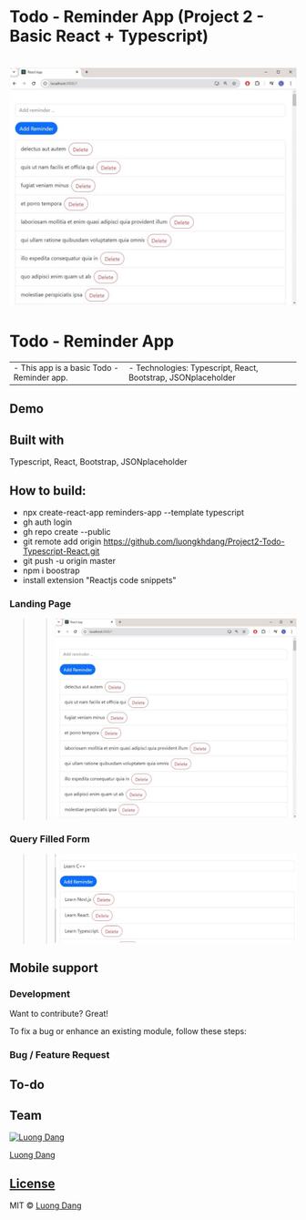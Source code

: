  
# Todo - Reminder App (Project 2 - Basic React + Typescript)

# ![Todo - Reminder App (Project 2 - Basic React + Typescript)](demo.JPG)

# Todo - Reminder App

<table>
<tr>
<td>
  - This app is a basic Todo - Reminder app. 
 </td>
 <td>
  - Technologies: Typescript, React, Bootstrap, JSONplaceholder
</td>
</tr>
</table>

## Demo

## Built with

Typescript, React, Bootstrap, JSONplaceholder

## How to build:
  - npx create-react-app reminders-app --template typescript
  - gh auth login
  - gh repo create <repo-name> --public
  - git remote add origin https://github.com/luongkhdang/Project2-Todo-Typescript-React.git
  - git push -u origin master
  - npm i boostrap
  - install extension "Reactjs code snippets"
    
### Landing Page

>> ![](demo.JPG)

### Query Filled Form

>> ![](demo2.JPG)

## Mobile support

### Development

Want to contribute? Great!

To fix a bug or enhance an existing module, follow these steps:

### Bug / Feature Request

## To-do

## Team

[![Luong Dang](https://avatars.githubusercontent.com/luongkhdang?v=2&s=100)](https://github.com/iharsh234)

[Luong Dang](https://github.com/luongkhdang)

## [License](https://github.com/luongkhdang/xxxxx/LICENSE.md)

MIT © [Luong Dang ](https://github.com/luongkhdang)
